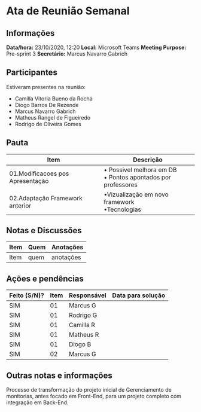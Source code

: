 # Ata de Reunião Semanal

## Informações
**Data/hora:** 23/10/2020, 12:20 
**Local:** Microsoft Teams 
**Meeting Purpose:** Pre-sprint 3
**Secretário:** Marcus Navarro Gabrich

## Participantes
Estiveram presentes na reunião:
- Camilla Vitoria Bueno da Rocha
- Diogo Barros De Rezende
- Marcus Navarro Gabrich
- Matheus Rangel de Figueiredo
- Rodrigo de Oliveira Gomes

## Pauta

Item | Descrição
---- | ----
01.Modificacoes pos Apresentação | • Possivel melhora em DB<br>• Pontos apontados por professores<br>
02.Adaptação Framework anterior | •Vizualização em novo framework<br>•Tecnologias

## Notas e Discussões
Item     | Quem | Anotações |
-------- | ---- | ---- |
Item     | quem | anotações |


## Ações e pendências
| Feito (S/N)? | Item | Responsável | Data para solução |
|--------------| ---- | ------------- | --------------- |
|   SIM        |  01  | Marcus G      |                 |
|   SIM        |  01  | Rodrigo G     |                 |
|   SIM        |  01  | Camilla R     |                 |
|   SIM        |  01  | Matheus R     |                 |
|   SIM        |  01  | Diogo B       |                 |
|   SIM        |  02  | Marcus G      |                 |


## Outras notas e informações
Processo de transformação do projeto inicial de Gerenciamento de monitorias,
antes focado em Front-End, para um projeto completo com integração em Back-End.
